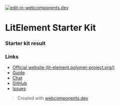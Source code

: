 [![edit-in-webcomponents.dev](https://webcomponents.dev/assets/ext/edit_in_wcd.svg)](https://webcomponents.dev/edit/EMXgCZ31fCVfbPzjRfqd)
# LitElement Starter Kit

### Starter kit result

<wcd-show showcode>
  <custom-element name="test"></custom-element>
</wcd-show>

### Links

- [Official website (lit-element.polymer-project.org/)](https://lit-element.polymer-project.org/)
- [Guide](https://lit-element.polymer-project.org/guide)
- [Chat](https://join.slack.com/t/polymer/shared_invite/enQtNTAzNzg3NjU4ODM4LTkzZGVlOGIxMmNiMjMzZDM1YzYyMzdiYTk0YjQyOWZhZTMwN2RlNjM5ZDFmZjMxZWRjMWViMDA1MjNiYWFhZWM)
- [GitHub](https://github.com/Polymer/lit-element)
- [Issues](https://github.com/Polymer/lit-element/issues)


> Created with [webcomponents.dev](https://webcomponents.dev)
